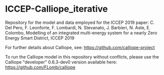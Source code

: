 # ICCEP-Calliope_iterative
Repository for the model and data employed for the ICCEP 2019 paper: C. Del Pero, F. Leonforte, F. Lombardi, N. Stevanato, J. Barbieri, N. Aste, E. Colombo, Modelling of an integrated multi-energy system for a nearly Zero Energy Smart District, ICCEP 2019

For further details about Calliope, see: https://github.com/calliope-project

To run the Calliope model in this repository without conflicts, please use the Calliope "developer" 0.6.3-dev0 version available here: https://github.com/FLomb/calliope
